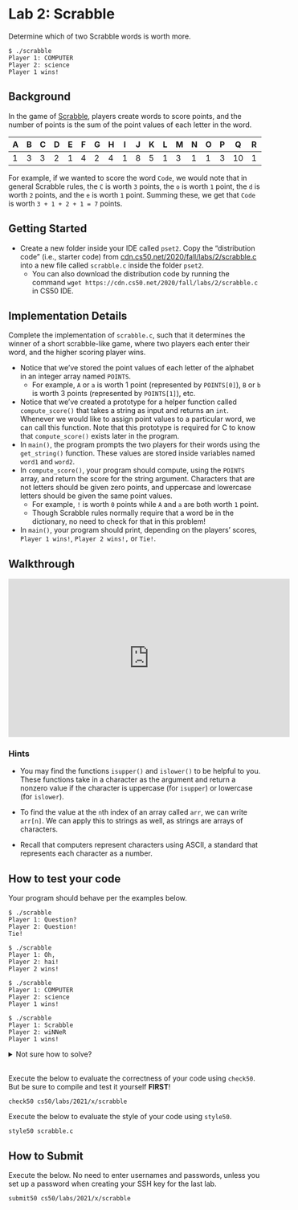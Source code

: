 # Lab 2: Scrabble

Determine which of two Scrabble words is worth more.

```
$ ./scrabble
Player 1: COMPUTER
Player 2: science
Player 1 wins!
```

## Background

In the game of [Scrabble](https://scrabble.hasbro.com/en-us/rules), players create words to score points, and the number of points is the sum of the point values of each letter in the word.

A|B|C|D|E|F|G|H|I|J|K|L|M|N|O|P|Q| R|S|T|U|V|W|X|Y|Z
-|-|-|-|-|-|-|-|-|-|-|-|-|-|-|-|-|--|-|-|-|-|-|-|-|-
1|3|3|2|1|4|2|4|1|8|5|1|3|1|1|3|10|1|1|1|1|4|4|8|4|10

For example, if we wanted to score the word `Code`, we would note that in general Scrabble rules, the `C` is worth `3` points, the `o` is worth `1` point, the `d` is worth `2` points, and the `e` is worth `1` point. Summing these, we get that `Code` is worth `3 + 1 + 2 + 1 = 7` points.

## Getting Started

- Create a new folder inside your IDE called `pset2`. Copy the “distribution code” (i.e., starter code) from [cdn.cs50.net/2020/fall/labs/2/scrabble.c](https://cdn.cs50.net/2020/fall/labs/2/scrabble.c) into a new file called `scrabble.c` inside the folder `pset2`.
  - You can also download the distribution code by running the command `wget https://cdn.cs50.net/2020/fall/labs/2/scrabble.c` in CS50 IDE.


## Implementation Details

Complete the implementation of `scrabble.c`, such that it determines the winner of a short scrabble-like game, where two players each enter their word, and the higher scoring player wins.

- Notice that we’ve stored the point values of each letter of the alphabet in an integer array named `POINTS`.
  - For example, `A` or `a` is worth 1 point (represented by `POINTS[0]`), `B` or `b` is worth 3 points (represented by `POINTS[1]`), etc.
- Notice that we’ve created a prototype for a helper function called `compute_score()` that takes a string as input and returns an `int`. Whenever we would like to assign point values to a particular word, we can call this function. Note that this prototype is required for C to know that `compute_score()` exists later in the program.
- In `main()`, the program prompts the two players for their words using the `get_string()` function. These values are stored inside variables named `word1` and `word2`.
- In `compute_score()`, your program should compute, using the `POINTS` array, and return the score for the string argument. Characters that are not letters should be given zero points, and uppercase and lowercase letters should be given the same point values.
  - For example, `!` is worth `0` points while `A` and `a` are both worth `1` point.
  - Though Scrabble rules normally require that a word be in the dictionary, no need to check for that in this problem!
- In `main()`, your program should print, depending on the players’ scores, `Player 1 wins!`, `Player 2 wins!,` or `Tie!`.

## Walkthrough

<iframe width="560" height="315" src="https://www.youtube.com/embed/RtjxxxlN1gc" title="YouTube video player" frameborder="0" allow="accelerometer; autoplay; clipboard-write; encrypted-media; gyroscope; picture-in-picture" allowfullscreen></iframe>

### Hints

- You may find the functions `isupper()` and `islower()` to be helpful to you. These functions take in a character as the argument and return a nonzero value if the character is uppercase (for `isupper`) or lowercase (for `islower`).

- To find the value at the `n`th index of an array called `arr`, we can write `arr[n]`. We can apply this to strings as well, as strings are arrays of characters.

- Recall that computers represent characters using ASCII, a standard that represents each character as a number.

## How to test your code

Your program should behave per the examples below.

```
$ ./scrabble
Player 1: Question?
Player 2: Question!
Tie!
```

```
$ ./scrabble
Player 1: Oh,
Player 2: hai!
Player 2 wins!
```

```
$ ./scrabble
Player 1: COMPUTER
Player 2: science
Player 1 wins!
```

```
$ ./scrabble
Player 1: Scrabble
Player 2: wiNNeR
Player 1 wins!
```

<details>  
  <summary>Not sure how to solve?</summary>
  <iframe width="560" height="315" src="https://www.youtube.com/embed/USiLkXuXJEg" title="YouTube video player" frameborder="0" allow="accelerometer; autoplay; clipboard-write; encrypted-media; gyroscope; picture-in-picture" allowfullscreen></iframe>
</details>
<br>

Execute the below to evaluate the correctness of your code using `check50`. But be sure to compile and test it yourself **FIRST**!

```
check50 cs50/labs/2021/x/scrabble
```

Execute the below to evaluate the style of your code using `style50`.

```
style50 scrabble.c
```

## How to Submit

Execute the below. No need to enter usernames and passwords, unless you set up a password when creating your SSH key for the last lab.

```
submit50 cs50/labs/2021/x/scrabble
```
